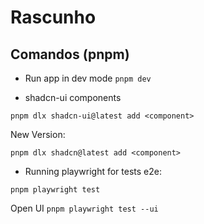 # Rascunho

## Comandos (pnpm)

- Run app in dev mode
  `pnpm dev`

- shadcn-ui components

`pnpm dlx shadcn-ui@latest add <component>`

New Version:

`pnpm dlx shadcn@latest add <component>`

- Running playwright for tests e2e:

`pnpm playwright test`

Open UI
`pnpm playwright test --ui`
